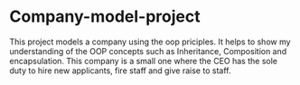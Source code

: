# Company-model-project
This project models a company using the oop priciples. It helps to show my understanding of the OOP concepts such as Inheritance, Composition and encapsulation.
This company is a small one where the CEO has the sole duty to hire new applicants, fire staff and give raise to staff. 

